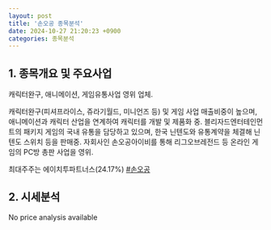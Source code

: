 ```yaml
---
layout: post
title: '손오공 종목분석'
date: 2024-10-27 21:20:23 +0900
categories: 종목분석
---
```


## 1. 종목개요 및 주요사업

캐릭터완구, 애니메이션, 게임유통사업 영위 업체. 

캐릭터완구(피셔프라이스, 쥬라기월드, 미니언즈 등) 및 게임 사업 매출비중이 높으며, 애니메이션과 캐릭터 산업을 연계하여 캐릭터를 개발 및 제품화 중. 블리자드엔터테인먼트의 패키지 게임의 국내 유통을 담당하고 있으며, 한국 닌텐도와 유통계약을 체결해 닌텐도 스위치 등을 판매중. 자회사인 손오공아이비를 통해 리그오브레전드 등 온라인 게임의 PC방 총판 사업을 영위.

최대주주는 에이치투파트너스(24.17%)
[#손오공](#)

## 2. 시세분석

No price analysis available
